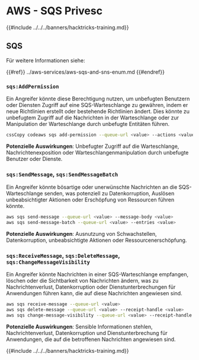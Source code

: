# AWS - SQS Privesc

{{#include ../../../banners/hacktricks-training.md}}

## SQS

Für weitere Informationen siehe:

{{#ref}}
../aws-services/aws-sqs-and-sns-enum.md
{{#endref}}

### `sqs:AddPermission`

Ein Angreifer könnte diese Berechtigung nutzen, um unbefugten Benutzern oder Diensten Zugriff auf eine SQS-Warteschlange zu gewähren, indem er neue Richtlinien erstellt oder bestehende Richtlinien ändert. Dies könnte zu unbefugtem Zugriff auf die Nachrichten in der Warteschlange oder zur Manipulation der Warteschlange durch unbefugte Entitäten führen.
```bash
cssCopy codeaws sqs add-permission --queue-url <value> --actions <value> --aws-account-ids <value> --label <value>
```
**Potenzielle Auswirkungen**: Unbefugter Zugriff auf die Warteschlange, Nachrichtenexposition oder Warteschlangenmanipulation durch unbefugte Benutzer oder Dienste.

### `sqs:SendMessage`, `sqs:SendMessageBatch`

Ein Angreifer könnte bösartige oder unerwünschte Nachrichten an die SQS-Warteschlange senden, was potenziell zu Datenkorruption, Auslösen unbeabsichtigter Aktionen oder Erschöpfung von Ressourcen führen könnte.
```bash
aws sqs send-message --queue-url <value> --message-body <value>
aws sqs send-message-batch --queue-url <value> --entries <value>
```
**Potenzielle Auswirkungen**: Ausnutzung von Schwachstellen, Datenkorruption, unbeabsichtigte Aktionen oder Ressourcenerschöpfung.

### `sqs:ReceiveMessage`, `sqs:DeleteMessage`, `sqs:ChangeMessageVisibility`

Ein Angreifer könnte Nachrichten in einer SQS-Warteschlange empfangen, löschen oder die Sichtbarkeit von Nachrichten ändern, was zu Nachrichtenverlust, Datenkorruption oder Dienstunterbrechungen für Anwendungen führen kann, die auf diese Nachrichten angewiesen sind.
```bash
aws sqs receive-message --queue-url <value>
aws sqs delete-message --queue-url <value> --receipt-handle <value>
aws sqs change-message-visibility --queue-url <value> --receipt-handle <value> --visibility-timeout <value>
```
**Potenzielle Auswirkungen**: Sensible Informationen stehlen, Nachrichtenverlust, Datenkorruption und Dienstunterbrechung für Anwendungen, die auf die betroffenen Nachrichten angewiesen sind.

{{#include ../../../banners/hacktricks-training.md}}
